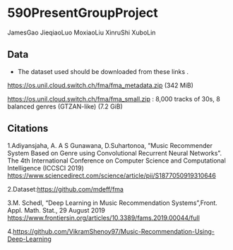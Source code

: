 # 590PresentGroupProject
JamesGao JieqiaoLuo MoxiaoLiu XinruShi XuboLin


## Data
* The dataset used should be downloaded from these links . 

https://os.unil.cloud.switch.ch/fma/fma_metadata.zip   (342 MiB)

https://os.unil.cloud.switch.ch/fma/fma_small.zip : 8,000 tracks of 30s, 8 balanced genres (GTZAN-like) (7.2 GiB)


## Citations
1.Adiyansjaha, A. A S Gunawana, D.Suhartonoa, ”Music Recommender System Based on Genre using Convolutional Recurrent Neural Networks”. The 4th International Conference on Computer Science and Computational Intelligence (ICCSCI 2019)
https://www.sciencedirect.com/science/article/pii/S1877050919310646

2.Dataset:https://github.com/mdeff/fma

3.M. Schedl, “Deep Learning in Music Recommendation Systems”,Front. Appl. Math. Stat., 29 August 2019
https://www.frontiersin.org/articles/10.3389/fams.2019.00044/full

4.https://github.com/VikramShenoy97/Music-Recommendation-Using-Deep-Learning
